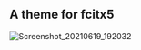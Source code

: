 ## A theme for fcitx5

![Screenshot_20210619_192032](https://user-images.githubusercontent.com/6622239/122640701-8b90ec00-d133-11eb-87b8-9d93d702a48a.png)
